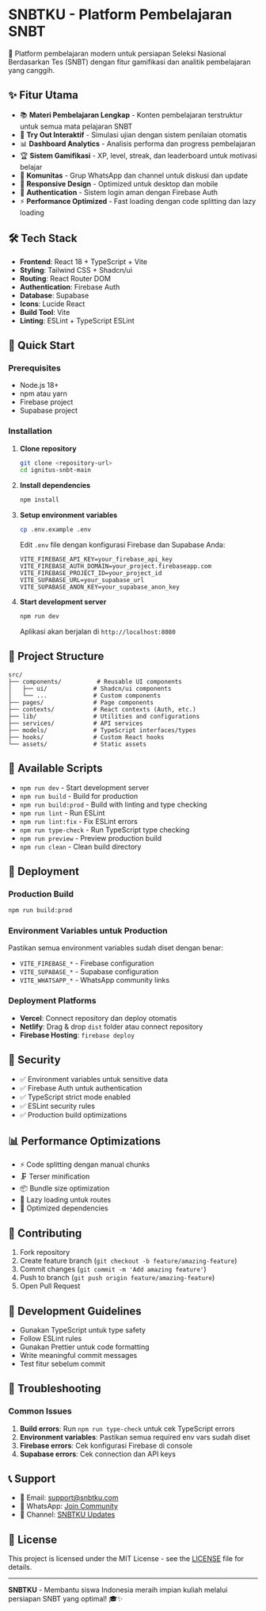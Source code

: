 # SNBTKU - Platform Pembelajaran SNBT

🚀 Platform pembelajaran modern untuk persiapan Seleksi Nasional Berdasarkan Tes (SNBT) dengan fitur gamifikasi dan analitik pembelajaran yang canggih.

## ✨ Fitur Utama

- 📚 **Materi Pembelajaran Lengkap** - Konten pembelajaran terstruktur untuk semua mata pelajaran SNBT
- 🎯 **Try Out Interaktif** - Simulasi ujian dengan sistem penilaian otomatis
- 📊 **Dashboard Analytics** - Analisis performa dan progress pembelajaran
- 🏆 **Sistem Gamifikasi** - XP, level, streak, dan leaderboard untuk motivasi belajar
- 👥 **Komunitas** - Grup WhatsApp dan channel untuk diskusi dan update
- 📱 **Responsive Design** - Optimized untuk desktop dan mobile
- 🔐 **Authentication** - Sistem login aman dengan Firebase Auth
- ⚡ **Performance Optimized** - Fast loading dengan code splitting dan lazy loading

## 🛠️ Tech Stack

- **Frontend**: React 18 + TypeScript + Vite
- **Styling**: Tailwind CSS + Shadcn/ui
- **Routing**: React Router DOM
- **Authentication**: Firebase Auth
- **Database**: Supabase
- **Icons**: Lucide React
- **Build Tool**: Vite
- **Linting**: ESLint + TypeScript ESLint

## 🚀 Quick Start

### Prerequisites

- Node.js 18+ 
- npm atau yarn
- Firebase project
- Supabase project

### Installation

1. **Clone repository**
   ```bash
   git clone <repository-url>
   cd ignitus-snbt-main
   ```

2. **Install dependencies**
   ```bash
   npm install
   ```

3. **Setup environment variables**
   ```bash
   cp .env.example .env
   ```
   
   Edit `.env` file dengan konfigurasi Firebase dan Supabase Anda:
   ```env
   VITE_FIREBASE_API_KEY=your_firebase_api_key
   VITE_FIREBASE_AUTH_DOMAIN=your_project.firebaseapp.com
   VITE_FIREBASE_PROJECT_ID=your_project_id
   VITE_SUPABASE_URL=your_supabase_url
   VITE_SUPABASE_ANON_KEY=your_supabase_anon_key
   ```

4. **Start development server**
   ```bash
   npm run dev
   ```

   Aplikasi akan berjalan di `http://localhost:8080`

## 📁 Project Structure

```
src/
├── components/          # Reusable UI components
│   ├── ui/             # Shadcn/ui components
│   └── ...             # Custom components
├── pages/              # Page components
├── contexts/           # React contexts (Auth, etc.)
├── lib/                # Utilities and configurations
├── services/           # API services
├── models/             # TypeScript interfaces/types
├── hooks/              # Custom React hooks
└── assets/             # Static assets
```

## 🔧 Available Scripts

- `npm run dev` - Start development server
- `npm run build` - Build for production
- `npm run build:prod` - Build with linting and type checking
- `npm run lint` - Run ESLint
- `npm run lint:fix` - Fix ESLint errors
- `npm run type-check` - Run TypeScript type checking
- `npm run preview` - Preview production build
- `npm run clean` - Clean build directory

## 🚀 Deployment

### Production Build

```bash
npm run build:prod
```

### Environment Variables untuk Production

Pastikan semua environment variables sudah diset dengan benar:

- `VITE_FIREBASE_*` - Firebase configuration
- `VITE_SUPABASE_*` - Supabase configuration
- `VITE_WHATSAPP_*` - WhatsApp community links

### Deployment Platforms

- **Vercel**: Connect repository dan deploy otomatis
- **Netlify**: Drag & drop `dist` folder atau connect repository
- **Firebase Hosting**: `firebase deploy`

## 🔐 Security

- ✅ Environment variables untuk sensitive data
- ✅ Firebase Auth untuk authentication
- ✅ TypeScript strict mode enabled
- ✅ ESLint security rules
- ✅ Production build optimizations

## 📊 Performance Optimizations

- ⚡ Code splitting dengan manual chunks
- 🗜️ Terser minification
- 📦 Bundle size optimization
- 🚀 Lazy loading untuk routes
- 💾 Optimized dependencies

## 🤝 Contributing

1. Fork repository
2. Create feature branch (`git checkout -b feature/amazing-feature`)
3. Commit changes (`git commit -m 'Add amazing feature'`)
4. Push to branch (`git push origin feature/amazing-feature`)
5. Open Pull Request

## 📝 Development Guidelines

- Gunakan TypeScript untuk type safety
- Follow ESLint rules
- Gunakan Prettier untuk code formatting
- Write meaningful commit messages
- Test fitur sebelum commit

## 🐛 Troubleshooting

### Common Issues

1. **Build errors**: Run `npm run type-check` untuk cek TypeScript errors
2. **Environment variables**: Pastikan semua required env vars sudah diset
3. **Firebase errors**: Cek konfigurasi Firebase di console
4. **Supabase errors**: Cek connection dan API keys

## 📞 Support

- 📧 Email: support@snbtku.com
- 💬 WhatsApp: [Join Community](https://chat.whatsapp.com/your-group-link)
- 📱 Channel: [SNBTKU Updates](https://whatsapp.com/channel/your-channel-link)

## 📄 License

This project is licensed under the MIT License - see the [LICENSE](LICENSE) file for details.

---

**SNBTKU** - Membantu siswa Indonesia meraih impian kuliah melalui persiapan SNBT yang optimal! 🎓✨